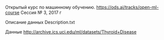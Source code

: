 Открытый курс по машинному обучению. 
https://ods.ai/tracks/open-ml-course
Сессия № 3, 2017 г

Описание данных
Description.txt

Данные
http://archive.ics.uci.edu/ml/datasets/Thyroid+Disease 

